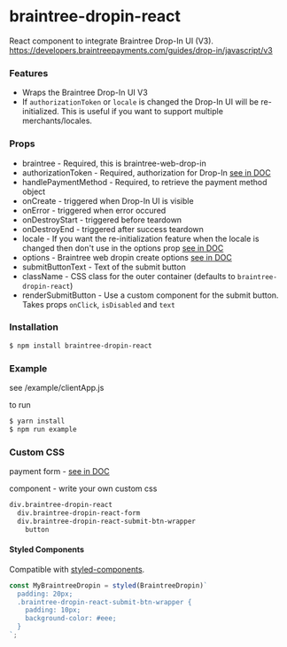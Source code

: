 # braintree-dropin-react

React component to integrate Braintree Drop-In UI (V3).
https://developers.braintreepayments.com/guides/drop-in/javascript/v3

### Features
* Wraps the Braintree Drop-In UI V3
* If ```authorizationToken``` or ```locale``` is changed the Drop-In UI will be re-initialized. This is useful if you want to support multiple merchants/locales.

### Props

* braintree - Required, this is braintree-web-drop-in
* authorizationToken - Required, authorization for Drop-In [see in DOC](https://developers.braintreepayments.com/guides/drop-in/javascript/v3#configuration)
* handlePaymentMethod - Required, to retrieve the payment method object
* onCreate - triggered when Drop-In UI is visible
* onError - triggered when error occured
* onDestroyStart - triggered before teardown
* onDestroyEnd - triggered after success teardown
* locale - If you want the re-initialization feature when the locale is changed then don't use in the options prop [see in DOC](https://developers.braintreepayments.com/guides/drop-in/javascript/v3#availability)
* options - Braintree web dropin create options [see in DOC](https://braintree.github.io/braintree-web-drop-in/docs/current/module-braintree-web-drop-in.html#.create)
* submitButtonText - Text of the submit button
* className - CSS class for the outer container (defaults to `braintree-dropin-react`)
* renderSubmitButton - Use a custom component for the submit button. Takes props `onClick`, `isDisabled` and `text`

### Installation

```sh
$ npm install braintree-dropin-react
```

### Example
see /example/clientApp.js

to run
```sh
$ yarn install
$ npm run example
```

### Custom CSS
payment form - [see in DOC](https://developers.braintreepayments.com/guides/drop-in/javascript/v3#custom-css)

component - write your own custom css
```sh
div.braintree-dropin-react
  div.braintree-dropin-react-form
  div.braintree-dropin-react-submit-btn-wrapper
    button
```

#### Styled Components

Compatible with [styled-components](https://github.com/styled-components/styled-components).

```js
const MyBraintreeDropin = styled(BraintreeDropin)`
  padding: 20px;
  .braintree-dropin-react-submit-btn-wrapper {
    padding: 10px;
    background-color: #eee;
  }
`;
```
